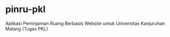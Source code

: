 # pinru-pkl
Aplikasi Peminjaman Ruang Berbasis Website untuk Universitas Kanjuruhan Malang (Tugas PKL)
